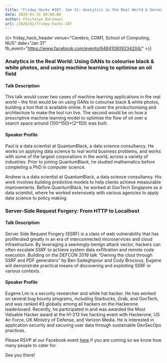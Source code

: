 ```yaml
---
title: "Friday Hacks #187, Jan 31: Analytics in the Real World & Server-Side Request Forgery"
date: 2020-01-31 00:00:00
author: Chaitanya Baranwal
url: /2020/01/friday-hacks-187
---
```


{{< friday_hack_header
    venue="Cerebro, COM1, School of Computing, NUS"
    date="Jan 31"
    fb_event="https://www.facebook.com/events/648410909234204/" >}}

### Analytics in the Real World: Using GANs to colourise black & white photos, and using machine learning to optimise an oil field

#### Talk Description

This talk would cover two cases of machine learning applications in the real world – the first would be on using GANs to colourise black & white photos, building a tool that is available online. It will cover the productionising and architecture to make the tool run live. The second would be on how a prescriptive machine learning model to optimise the flow of oil over a search space around (100^150)*(2^150) was built.

#### Speaker Profile

Paul is a data scientist at QuantumBlack, a data science consultancy. He works on applying data science to real world business problems, and works with some of the largest corporations in the world, across a variety of industries. Prior to joining QuantumBlack, he studied mathematics before completing a PhD in computer science.

Andrew is a data scientist at QuantumBlack, a data science consultancy. His work involves building predictive models to help clients achieve measurable improvements. Before QuantumBlack, he worked at GovTech Singapore as a data scientist, where he worked extensively with various agencies to apply data science to policy making.

### Server-Side Request Forgery: From HTTP to Localhost

#### Talk Description

Server Side Request Forgery (SSRF) is a class of web vulnerability that has proliferated greatly in an era of interconnected microservices and cloud infrastructure. By leveraging a seemingly-benign attack vector, hackers can often escalate SSRF to achieve system data exfiltration and remote code execution. Building on the DEFCON 2019 talk “Owning the clout through SSRF and PDF generators” by Ben Sadeghipour and Cody Brocious, Eugene will demonstrate practical means of discovering and exploiting SSRF in various contexts.

#### Speaker Profile

Eugene Lim is a security researcher and white hat hacker. He has worked on several bug bounty programs, including Starbucks, Grab, and GovTech, and was ranked #3 globally among all hackers on the Hackerone leaderboard. Recently, he participated in and was awarded the Most Valuable Hacker award at the h1-213 live hacking event with Hackerone, US Air Force, UK Ministry of Defense, and Verizon Media. He is interested in application security and securing user data through sustainable DevSecOps practices.

Please RSVP at our Facebook event [here](https://www.facebook.com/events/648410909234204/) if you are coming so we know how many people to cater for.

See you there!
